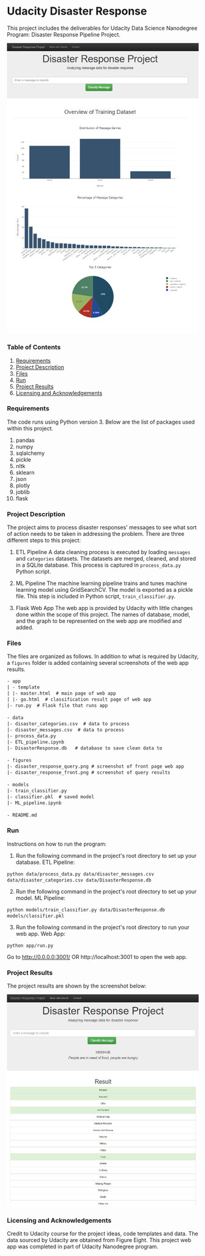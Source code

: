 # Udacity Disaster Response

This project includes the deliverables for Udacity Data Science Nanodegree Program: Disaster Response Pipeline Project.

![front](https://github.com/prabowst/Udacity-disaster-response/blob/master/figures/disaster_response_front.PNG)

### Table of Contents 

1. [Requirements](#requirements)
2. [Project Description](#description)
3. [Files](#files)
4. [Run](#run)
5. [Project Results](#results)
6. [Licensing and Acknowledgements](#licensing)

### Requirements<a name="requirements"></a>

The code runs using Python version 3. Below are the list of packages used within this project.

1. pandas
2. numpy 
3. sqlalchemy
4. pickle
5. nltk
6. sklearn
7. json
8. plotly
9. joblib
10. flask

### Project Description<a name="description"></a>

The project aims to process disaster responses' messages to see what sort of action needs to be taken in addressing the problem. There are three different steps to this project:

1. ETL Pipeline
A data cleaning process is executed by loading `messages` and `categories` datasets. The datasets are merged, cleaned, and stored in a SQLite database. This process is captured in `process_data.py` Python script.

2. ML Pipeline
The machine learning pipeline trains and tunes machine learning model using GridSearchCV. The model is exported as a pickle file. This step is included in Python script, `train_classifier.py`.

3. Flask Web App
The web app is provided by Udacity with little changes done within the scope of this project. The names of database, model, and the graph to be represented on the web app are modified and added. 

### Files<a name="files"></a>

The files are organized as follows. In addition to what is required by Udacity, a `figures` folder is added containing several screenshots of the web app results.

```
- app
| - template
| |- master.html  # main page of web app
| |- go.html  # classification result page of web app
|- run.py  # Flask file that runs app

- data
|- disaster_categories.csv  # data to process 
|- disaster_messages.csv  # data to process
|- process_data.py
|- ETL_pipeline.ipynb
|- DisasterResponse.db   # database to save clean data to

- figures
|- disaster_response_query.png # screenshot of front page web app
|- disaster_response_front.png # screenshot of query results

- models
|- train_classifier.py
|- classifier.pkl  # saved model
|- ML_pipeline.ipynb

- README.md
```

### Run<a name="run"></a>

Instructions on how to run the program:

1. Run the following command in the project's root directory to set up your database.
ETL Pipeline: 
```
python data/process_data.py data/disaster_messages.csv data/disaster_categories.csv data/DisasterResponse.db
```
2. Run the following command in the project's root directory to set up your model.
ML Pipeline: 
```
python models/train_classifier.py data/DisasterResponse.db models/classifier.pkl
```
3. Run the following command in the project's root directory to run your web app.
Web App: 
```
python app/run.py
```
Go to http://0.0.0.0:3001/ OR http://localhost:3001 to open the web app.

### Project Results<a name="results"></a>

The project results are shown by the screenshot below:

![query](https://github.com/prabowst/Udacity-disaster-response/blob/master/figures/disaster_response_query.PNG)

### Licensing and Acknowledgements<a name="licensing"></a>

Credit to Udacity course for the project ideas, code templates and data. The data sourced by Udacity are obtained from Figure Eight. This project web app was completed in part of Udacity Nanodegree program.
